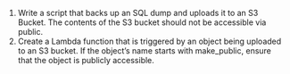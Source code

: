 1. Write a script that backs up an SQL dump and uploads it to an S3 Bucket. The contents of the S3 bucket should not be accessible via public.
2. Create a Lambda function that is triggered by an object being uploaded to an S3 bucket. If the object’s name starts with make_public, ensure that the object is publicly accessible.
